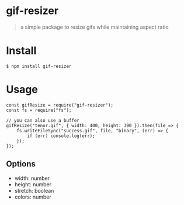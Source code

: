 # gif-resizer
>a simple package to resize gifs while maintaining aspect ratio

# Install
```
$ npm install gif-resizer
```

# Usage
```
const gifResize = require("gif-resizer");
const fs = require("fs");

// you can also use a buffer
gifResize("tenor.gif", { width: 400, height: 390 }).then(file => {
    fs.writeFileSync("success.gif", file, "binary", (err) => {
        if (err) console.log(err);
    });
});
```
## Options 

* width: number
* height: number
* stretch: boolean
* colors: number